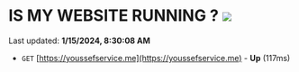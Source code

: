 # IS MY WEBSITE RUNNING ? [![](https://img.shields.io/static/v1?label=Sponsor&message=%E2%9D%A4&logo=GitHub&color=%23fe8e86)](https://github.com/sponsors/<username>)

Last updated: **1/15/2024, 8:30:08 AM**

- `GET` [https://youssefservice.me](https://youssefservice.me) - **Up** (117ms)
